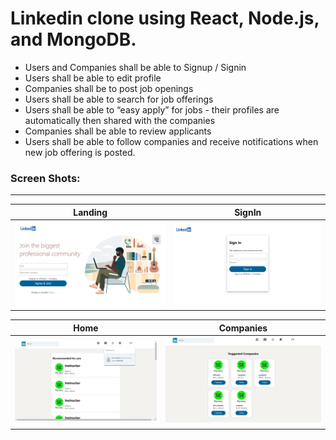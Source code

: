 # Linkedin clone using React, Node.js, and MongoDB.

- Users and Companies shall be able to Signup / Signin
- Users shall be able to edit profile
- Companies shall be to post job openings
- Users shall be able to search for job offerings
- Users shall be able to “easy apply” for jobs - their profiles are automatically then shared with the companies
- Companies shall be able to review applicants
- Users shall be able to follow companies and receive notifications when new job offering is posted.

### Screen Shots:

---------------
| Landing  | SignIn| 
| ----------| ----------| 
| <img src="https://github.com/noormesslmani/linkedIn-clone/blob/main/screen-shots/landing.png" width="500"> | <img src="https://github.com/noormesslmani/linkedIn-clone/blob/main/screen-shots/signin.png" width="500"> |

| Home  | Companies  |
| ----------| ----------| 
| <img src="https://github.com/noormesslmani/linkedIn-clone/blob/main/screen-shots/home.png" width="500"> | <img src="https://github.com/noormesslmani/linkedIn-clone/blob/main/screen-shots/companies.png" width="500"> | 
